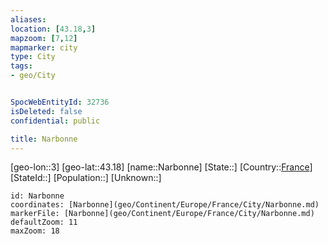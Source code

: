 ```yaml
---
aliases: 
location: [43.18,3]
mapzoom: [7,12] 
mapmarker: city 
type: City
tags:
- geo/City


SpocWebEntityId: 32736
isDeleted: false
confidential: public

title: Narbonne
---
```

[geo-lon::3]
[geo-lat::43.18]
[name::Narbonne]
[State::]
[Country::[France](geo/Continent/Europe/France.md)]
[StateId::]
[Population::]
[Unknown::]


```leaflet
id: Narbonne
coordinates: [Narbonne](geo/Continent/Europe/France/City/Narbonne.md)
markerFile: [Narbonne](geo/Continent/Europe/France/City/Narbonne.md)
defaultZoom: 11 
maxZoom: 18
```


